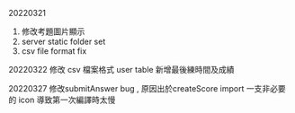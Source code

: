 20220321

1. 修改考題圖片顯示
2. server static folder set
3. csv file format fix

20220322
修改 csv 檔案格式
user table 新增最後練時間及成績

20220327
修改submitAnswer bug , 原因出於createScore import 一支非必要的 icon 導致第一次編譯時太慢
